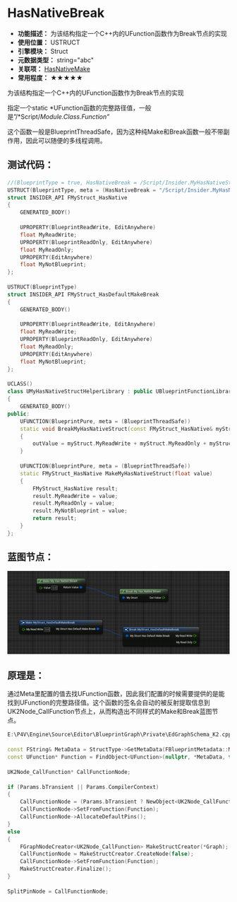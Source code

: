 ﻿# HasNativeBreak

- **功能描述：** 为该结构指定一个C++内的UFunction函数作为Break节点的实现
- **使用位置：** USTRUCT
- **引擎模块：** Struct
- **元数据类型：** string="abc"
- **关联项：** [HasNativeMake](#Meta_Struct_HasNativeMake)
- **常用程度：** ★★★★★

为该结构指定一个C++内的UFunction函数作为Break节点的实现

指定一个static *UFunction函数的完整路径值，一般是”/*Script/*Module.Class.Function”*

这个函数一般是BlueprintThreadSafe，因为这种纯Make和Break函数一般不带副作用，因此可以随便的多线程调用。

## 测试代码：

```cpp
//(BlueprintType = true, HasNativeBreak = /Script/Insider.MyHasNativeStructHelperLibrary.BreakMyHasNativeStruct, HasNativeMake = /Script/Insider.MyHasNativeStructHelperLibrary.MakeMyHasNativeStruct, ModuleRelativePath = Struct/MyStruct_NativeMakeBreak.h)
USTRUCT(BlueprintType, meta = (HasNativeBreak = "/Script/Insider.MyHasNativeStructHelperLibrary.BreakMyHasNativeStruct", HasNativeMake = "/Script/Insider.MyHasNativeStructHelperLibrary.MakeMyHasNativeStruct"))
struct INSIDER_API FMyStruct_HasNative
{
	GENERATED_BODY()

	UPROPERTY(BlueprintReadWrite, EditAnywhere)
	float MyReadWrite;
	UPROPERTY(BlueprintReadOnly, EditAnywhere)
	float MyReadOnly;
	UPROPERTY(EditAnywhere)
	float MyNotBlueprint;
};

USTRUCT(BlueprintType)
struct INSIDER_API FMyStruct_HasDefaultMakeBreak
{
	GENERATED_BODY()

	UPROPERTY(BlueprintReadWrite, EditAnywhere)
	float MyReadWrite;
	UPROPERTY(BlueprintReadOnly, EditAnywhere)
	float MyReadOnly;
	UPROPERTY(EditAnywhere)
	float MyNotBlueprint;
};

UCLASS()
class UMyHasNativeStructHelperLibrary : public UBlueprintFunctionLibrary
{
	GENERATED_BODY()
public:
	UFUNCTION(BlueprintPure, meta = (BlueprintThreadSafe))
	static void BreakMyHasNativeStruct(const FMyStruct_HasNative& myStruct, float& outValue)
	{
		outValue = myStruct.MyReadWrite + myStruct.MyReadOnly + myStruct.MyNotBlueprint;
	}

	UFUNCTION(BlueprintPure, meta = (BlueprintThreadSafe))
	static FMyStruct_HasNative MakeMyHasNativeStruct(float value)
	{
		FMyStruct_HasNative result;
		result.MyReadWrite = value;
		result.MyReadOnly = value;
		result.MyNotBlueprint = value;
		return result;
	}
};
```

## 蓝图节点：

![Untitled](Meta_Struct_HasNativeBreak_Untitled.png)

## 原理是：

通过Meta里配置的值去找UFunction函数，因此我们配置的时候需要提供的是能找到UFunction的完整路径值。这个函数的签名会自动的被反射提取信息到UK2Node_CallFunction节点上，从而构造出不同样式的Make和Break蓝图节点。

```cpp
E:\P4V\Engine\Source\Editor\BlueprintGraph\Private\EdGraphSchema_K2.cpp

const FString& MetaData = StructType->GetMetaData(FBlueprintMetadata::MD_NativeMakeFunction);
const UFunction* Function = FindObject<UFunction>(nullptr, *MetaData, true);

UK2Node_CallFunction* CallFunctionNode;

if (Params.bTransient || Params.CompilerContext)
{
	CallFunctionNode = (Params.bTransient ? NewObject<UK2Node_CallFunction>(Graph) : Params.CompilerContext->SpawnIntermediateNode<UK2Node_CallFunction>(GraphNode, Params.SourceGraph));
	CallFunctionNode->SetFromFunction(Function);
	CallFunctionNode->AllocateDefaultPins();
}
else
{
	FGraphNodeCreator<UK2Node_CallFunction> MakeStructCreator(*Graph);
	CallFunctionNode = MakeStructCreator.CreateNode(false);
	CallFunctionNode->SetFromFunction(Function);
	MakeStructCreator.Finalize();
}

SplitPinNode = CallFunctionNode;
```